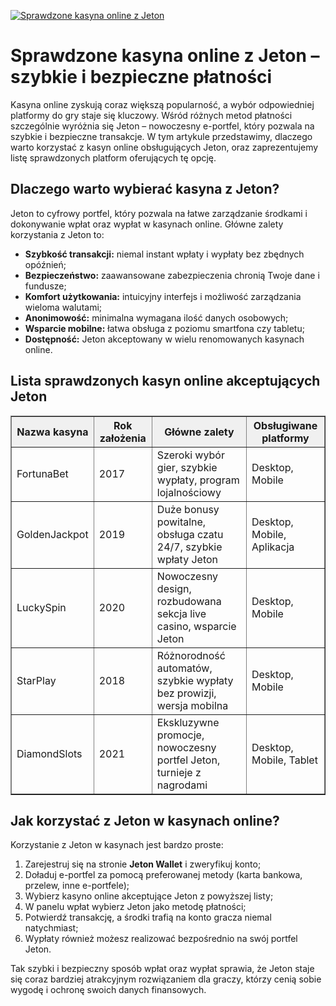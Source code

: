 [![Sprawdzone kasyna online z Jeton](https://123-caf.pages.dev/gitsignup.png)](https://vrmoo.ru/Bt82HjjY)

<h1>Sprawdzone kasyna online z Jeton – szybkie i bezpieczne płatności</h1> <p>Kasyna online zyskują coraz większą popularność, a wybór odpowiedniej platformy do gry staje się kluczowy. Wśród różnych metod płatności szczególnie wyróżnia się Jeton – nowoczesny e-portfel, który pozwala na szybkie i bezpieczne transakcje. W tym artykule przedstawimy, dlaczego warto korzystać z kasyn online obsługujących Jeton, oraz zaprezentujemy listę sprawdzonych platform oferujących tę opcję.</p>  <h2>Dlaczego warto wybierać kasyna z Jeton?</h2> <p>Jeton to cyfrowy portfel, który pozwala na łatwe zarządzanie środkami i dokonywanie wpłat oraz wypłat w kasynach online. Główne zalety korzystania z Jeton to:</p> <ul>   <li><strong>Szybkość transakcji:</strong> niemal instant wpłaty i wypłaty bez zbędnych opóźnień;</li>   <li><strong>Bezpieczeństwo:</strong> zaawansowane zabezpieczenia chronią Twoje dane i fundusze;</li>   <li><strong>Komfort użytkowania:</strong> intuicyjny interfejs i możliwość zarządzania wieloma walutami;</li>   <li><strong>Anonimowość:</strong> minimalna wymagana ilość danych osobowych;</li>   <li><strong>Wsparcie mobilne:</strong> łatwa obsługa z poziomu smartfona czy tabletu;</li>   <li><strong>Dostępność:</strong> Jeton akceptowany w wielu renomowanych kasynach online.</li> </ul>  <h2>Lista sprawdzonych kasyn online akceptujących Jeton</h2> <table border="1" cellpadding="8" cellspacing="0" style="border-collapse: collapse; width: 100%;">   <thead>     <tr style="background-color: #f0f0f0;">       <th>Nazwa kasyna</th>       <th>Rok założenia</th>       <th>Główne zalety</th>       <th>Obsługiwane platformy</th>     </tr>   </thead>   <tbody>     <tr>       <td>FortunaBet</td>       <td>2017</td>       <td>Szeroki wybór gier, szybkie wypłaty, program lojalnościowy</td>       <td>Desktop, Mobile</td>     </tr>     <tr>       <td>GoldenJackpot</td>       <td>2019</td>       <td>Duże bonusy powitalne, obsługa czatu 24/7, szybkie wpłaty Jeton</td>       <td>Desktop, Mobile, Aplikacja</td>     </tr>     <tr>       <td>LuckySpin</td>       <td>2020</td>       <td>Nowoczesny design, rozbudowana sekcja live casino, wsparcie Jeton</td>       <td>Desktop, Mobile</td>     </tr>     <tr>       <td>StarPlay</td>       <td>2018</td>       <td>Różnorodność automatów, szybkie wypłaty bez prowizji, wersja mobilna</td>       <td>Desktop, Mobile</td>     </tr>     <tr>       <td>DiamondSlots</td>       <td>2021</td>       <td>Ekskluzywne promocje, nowoczesny portfel Jeton, turnieje z nagrodami</td>       <td>Desktop, Mobile, Tablet</td>     </tr>   </tbody> </table>  <h2>Jak korzystać z Jeton w kasynach online?</h2> <p>Korzystanie z Jeton w kasynach jest bardzo proste:</p> <ol>   <li>Zarejestruj się na stronie <strong>Jeton Wallet</strong> i zweryfikuj konto;</li>   <li>Doładuj e-portfel za pomocą preferowanej metody (karta bankowa, przelew, inne e-portfele);</li>   <li>Wybierz kasyno online akceptujące Jeton z powyższej listy;</li>   <li>W panelu wpłat wybierz Jeton jako metodę płatności;</li>   <li>Potwierdź transakcję, a środki trafią na konto gracza niemal natychmiast;</li>   <li>Wypłaty również możesz realizować bezpośrednio na swój portfel Jeton.</li> </ol>  <p>Tak szybki i bezpieczny sposób wpłat oraz wypłat sprawia, że Jeton staje się coraz bardziej atrakcyjnym rozwiązaniem dla graczy, którzy cenią sobie wygodę i ochronę swoich danych finansowych.</p>